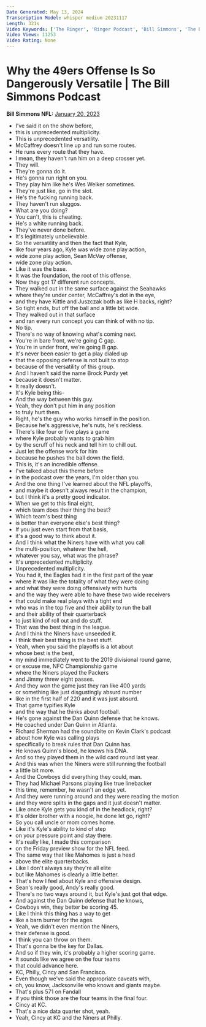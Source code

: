 ```yaml
---
Date Generated: May 13, 2024
Transcription Model: whisper medium 20231117
Length: 321s
Video Keywords: ['The Ringer', 'Ringer Podcast', 'Bill Simmons', 'The Bill Simmons Podcast', 'Spotify Podcast', 'NFL Show', 'NFL Podcast', 'Football Show', 'Football Podcast', 'San Francisco 49ers', '49ers Football', 'Dallas Cowboys', 'Cowboys Football', 'Brock Purdy', 'Dak Prescott', 'Christian McCaffrey', 'George Kittle', 'Kyle Shanahan', 'Bil Simmons Football', 'Ben Solak']
Video Views: 11253
Video Rating: None
---
```


# Why the 49ers Offense Is So Dangerously Versatile | The Bill Simmons Podcast
**Bill Simmons NFL:** [January 20, 2023](https://www.youtube.com/watch?v=NdXA5aO9-8M)
*  I've said it on the show before,
*  this is unprecedented multiplicity.
*  This is unprecedented versatility.
*  McCaffrey doesn't line up and run some routes.
*  He runs every route that they have.
*  I mean, they haven't run him on a deep crosser yet.
*  They will.
*  They're gonna do it.
*  He's gonna run right on you.
*  They play him like he's Wes Welker sometimes.
*  They're just like, go in the slot.
*  He's the fucking running back.
*  They haven't run sluggos.
*  What are you doing?
*  You can't, this is cheating.
*  He's a white running back.
*  They've never done before.
*  It's legitimately unbelievable.
*  So the versatility and then the fact that Kyle,
*  like four years ago, Kyle was wide zone play action,
*  wide zone play action, Sean McVay offense,
*  wide zone play action.
*  Like it was the base.
*  It was the foundation, the root of this offense.
*  Now they got 17 different run concepts.
*  They walked out in the same surface against the Seahawks
*  where they're under center, McCaffrey's dot in the eye,
*  and they have Kittle and Juszczak both as like H backs, right?
*  So tight ends, but off the ball and a little bit wide.
*  They walked out in that surface
*  and ran every run concept you can think of with no tip.
*  No tip.
*  There's no way of knowing what's coming next.
*  You're in bare front, we're going C gap.
*  You're in under front, we're going B gap.
*  It's never been easier to get a play dialed up
*  that the opposing defense is not built to stop
*  because of the versatility of this group.
*  And I haven't said the name Brock Purdy yet
*  because it doesn't matter.
*  It really doesn't.
*  It's Kyle being this-
*  And the way between this guy.
*  Yeah, they don't put him in any position
*  to truly hurt them.
*  Right, he's the guy who works himself in the position.
*  Because he's aggressive, he's nuts, he's reckless.
*  There's like four or five plays a game
*  where Kyle probably wants to grab him
*  by the scruff of his neck and tell him to chill out.
*  Just let the offense work for him
*  because he pushes the ball down the field.
*  This is, it's an incredible offense.
*  I've talked about this theme before
*  in the podcast over the years, I'm older than you.
*  And the one thing I've learned about the NFL playoffs,
*  and maybe it doesn't always result in the champion,
*  but I think it's a pretty good indicator.
*  When we get to this final eight,
*  which team does their thing the best?
*  Which team's best thing
*  is better than everyone else's best thing?
*  If you just even start from that basis,
*  it's a good way to think about it.
*  And I think what the Niners have with what you call
*  the multi-position, whatever the hell,
*  whatever you say, what was the phrase?
*  It's unprecedented multiplicity.
*  Unprecedented multiplicity.
*  You had it, the Eagles had it in the first part of the year
*  where it was like the totality of what they were doing
*  and what they were doing offensively with hurts
*  and the way they were able to have these two wide receivers
*  that could make real plays with a tight end
*  who was in the top five and their ability to run the ball
*  and their ability of their quarterback
*  to just kind of roll out and do stuff.
*  That was the best thing in the league.
*  And I think the Niners have unseeded it.
*  I think their best thing is the best stuff.
*  Yeah, when you said the playoffs is a lot about
*  whose best is the best,
*  my mind immediately went to the 2019 divisional round game,
*  or excuse me, NFC Championship game
*  where the Niners played the Packers
*  and Jimmy threw eight passes.
*  And they won the game just they ran like 400 yards
*  or something like just disgustingly absurd number
*  like in the first half of 220 and it was just absurd.
*  That game typifies Kyle
*  and the way that he thinks about football.
*  He's gone against the Dan Quinn defense that he knows.
*  He coached under Dan Quinn in Atlanta.
*  Richard Sherman had the soundbite on Kevin Clark's podcast
*  about how Kyle was calling plays
*  specifically to break rules that Dan Quinn has.
*  He knows Quinn's blood, he knows his DNA.
*  And so they played them in the wild card round last year.
*  And this was when the Niners were still running the football
*  a little bit more.
*  And the Cowboys did everything they could, man.
*  They had Michael Parsons playing like true linebacker
*  this time, remember, he wasn't an edge yet.
*  And they were running around and they were reading the motion
*  and they were splits in the gaps and it just doesn't matter.
*  Like once Kyle gets you kind of in the headlock, right?
*  It's older brother with a noogie, he done let go, right?
*  So you call uncle or mom comes home.
*  Like it's Kyle's ability to kind of step
*  on your pressure point and stay there.
*  It's really like, I made this comparison
*  on the Friday preview show for the NFL feed.
*  The same way that like Mahomes is just a head
*  above the elite quarterbacks.
*  Like I don't always say they're all elite
*  but like Mahomes is clearly a little better.
*  That's how I feel about Kyle and offensive design.
*  Sean's really good, Andy's really good.
*  There's no two ways around it, but Kyle's just got that edge.
*  And against the Dan Quinn defense that he knows,
*  Cowboys win, they better be scoring 45.
*  Like I think this thing has a way to get
*  like a barn burner for the ages.
*  Yeah, we didn't even mention the Niners,
*  their defense is good.
*  I think you can throw on them.
*  That's gonna be the key for Dallas.
*  And so if they win, it's probably a higher scoring game.
*  It sounds like we agree on the four teams
*  that could advance here.
*  KC, Philly, Cincy and San Francisco.
*  Even though we've said the appropriate caveats with,
*  oh, you know, Jacksonville who knows and giants maybe.
*  That's plus 571 on Fandall
*  if you think those are the four teams in the final four.
*  Cincy at KC.
*  That's a nice data quarter shot, yeah.
*  Yeah, Cincy at KC and the Niners at Philly.
